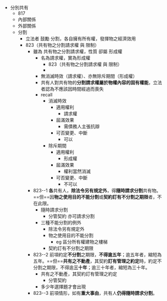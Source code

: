 - 分別共有
	- 817
	- 內部關係
	- 外部關係
	- 分割
		- 立法者 鼓勵 分割，各自擁有所有權，發揮物之經濟效用
		- 823（共有物之分割請求權 與 限制）
			- 雖為 共有物之分割請求權，性質 卻屬 形成權
				- 名為請求權，實為形成權
					- 823（共有物之分割請求權 與 限制）
					- 
				- 無消滅時效（請求權）、亦無除斥期間（形成權）
				- 共有人對共有物的**分割請求權屬於物權內容的固有權能**，立法者認為不應該因時間經過而喪失
				- recall
					- 消滅時效
						- 適用權利
							- 請求權
						- 屆滿效果
							- 需債務人主張抗辯
						- 可否變更、中斷
							- 可以
					- 除斥期間
						- 適用權利
							- 形成權
						- 屆滿效果
							- 權利當然消滅
						- 可否變更、中斷
							- 不可以
			- 823--1 **各**共有人，**除法令另有規定外**，得**隨時請求分割**共有物。==但==因**物之使用目的不能分割**或**契約訂有不分割之期限**者，不在此限。
				- 隨時請求分割
					- 分管契約 亦可請求分割
				- 三種不能分割的例外
					- 除法令另有規定外
					- 物之使用目的不能分割
						- eg 區分所有權建物之樓梯
					- 契約訂有不分割之期限
			- 823--2 前項約定**不分割**之期限，**不得逾五年**；逾五年者，縮短為五年。==但==**共有之不動產**，其契約**訂有管理之約定**時，約定不分割之期限，不得逾**三十年**；逾三十年者，縮短為三十年。
				- 共有之不動產，其契約訂有管理之約定
					- 分管契約
				- 多少年選擇題才會出現
			- 823--3 前項情形，如有**重大事由**，共有人**仍得隨時請求分割**。